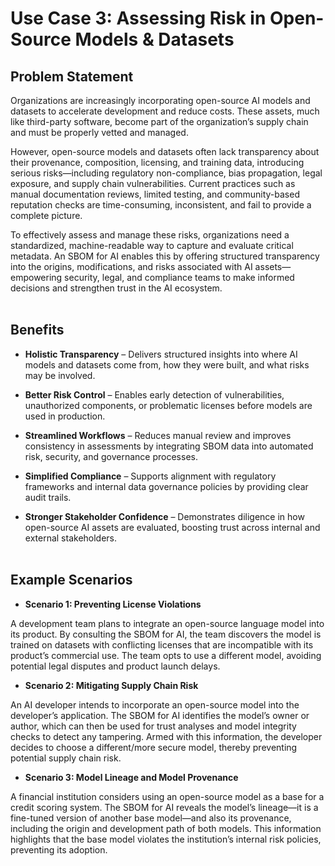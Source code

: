 # Use Case 3: Assessing Risk in Open-Source Models & Datasets

## Problem Statement

Organizations are increasingly incorporating open-source AI models and datasets to accelerate development and reduce costs. These assets, much like third-party software, become part of the organization’s supply chain and must be properly vetted and managed.

However, open-source models and datasets often lack transparency about their provenance, composition, licensing, and training data, introducing serious risks—including regulatory non-compliance, bias propagation, legal exposure, and supply chain vulnerabilities. Current practices such as manual documentation reviews, limited testing, and community-based reputation checks are time-consuming, inconsistent, and fail to provide a complete picture.

To effectively assess and manage these risks, organizations need a standardized, machine-readable way to capture and evaluate critical metadata. An SBOM for AI enables this by offering structured transparency into the origins, modifications, and risks associated with AI assets—empowering security, legal, and compliance teams to make informed decisions and strengthen trust in the AI ecosystem.
<br><br>

## Benefits

*   **Holistic Transparency** – Delivers structured insights into where AI models and datasets come from, how they were built, and what risks may be involved.

*   **Better Risk Control** – Enables early detection of vulnerabilities, unauthorized components, or problematic licenses before models are used in production.

*   **Streamlined Workflows** – Reduces manual review and improves consistency in assessments by integrating SBOM data into automated risk, security, and governance processes.

*   **Simplified Compliance** – Supports alignment with regulatory frameworks and internal data governance policies by providing clear audit trails.

*   **Stronger Stakeholder Confidence** – Demonstrates diligence in how open-source AI assets are evaluated, boosting trust across internal and external stakeholders.
<br><br>

## Example Scenarios

*   **Scenario 1: Preventing License Violations**

A development team plans to integrate an open-source language model into its product. By consulting the SBOM for AI, the team discovers the model is trained on datasets with conflicting licenses that are incompatible with its product’s commercial use. The team opts to use a different model, avoiding potential legal disputes and product launch delays.

*   **Scenario 2: Mitigating Supply Chain Risk**

An AI developer intends to incorporate an open-source model into the developer’s application. The SBOM for AI identifies the model’s owner or author, which can then be used for trust analyses and model integrity checks to detect any tampering.  Armed with this information, the developer decides to choose a different/more secure model, thereby preventing potential  supply chain risk.

*   **Scenario 3: Model Lineage and Model Provenance** 

A financial institution considers using an open-source model as a base for a credit scoring system. The SBOM for AI reveals the model’s lineage—it is a fine-tuned version of another base model—and also its provenance, including the origin and development path of both models. This information highlights that the base model violates the institution’s internal risk policies, preventing its adoption.

